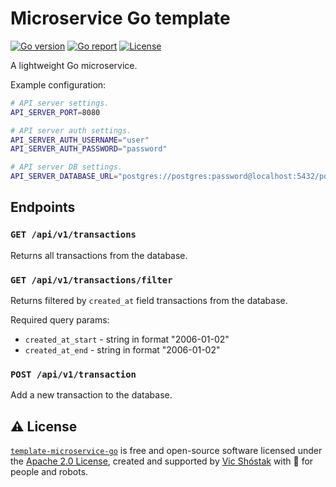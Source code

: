 # Microservice Go template

[![Go version][go_version_img]][go_dev_url]
[![Go report][go_report_img]][go_report_url]
[![License][repo_license_img]][repo_license_url]

A lightweight Go microservice.

Example configuration:

```bash
# API server settings.
API_SERVER_PORT=8080

# API server auth settings.
API_SERVER_AUTH_USERNAME="user"
API_SERVER_AUTH_PASSWORD="password"

# API server DB settings.
API_SERVER_DATABASE_URL="postgres://postgres:password@localhost:5432/postgres"
```

## Endpoints

### `GET /api/v1/transactions`

Returns all transactions from the database.

### `GET /api/v1/transactions/filter`

Returns filtered by `created_at` field transactions from the database.

Required query params:

- `created_at_start` - string in format "2006-01-02"
- `created_at_end` - string in format "2006-01-02"

### `POST /api/v1/transaction`

Add a new transaction to the database.

## ⚠️ License

[`template-microservice-go`][repo_url] is free and open-source software licensed
under the [Apache 2.0 License][repo_license_url], created and supported by
[Vic Shóstak][author_url] with 🩵 for people and robots.

<!-- Go links -->

[go_report_url]: https://goreportcard.com/report/github.com/koddr/template-microservice-go
[go_dev_url]: https://pkg.go.dev/github.com/koddr/template-microservice-go
[go_version_img]: https://img.shields.io/badge/Go-1.24+-00ADD8?style=for-the-badge&logo=go
[go_report_img]: https://img.shields.io/badge/Go_report-A+-success?style=for-the-badge&logo=none

<!-- Repository links -->

[repo_url]: https://github.com/koddr/template-microservice-go
[repo_license_url]: https://github.com/koddr/template-microservice-go/blob/main/LICENSE
[repo_license_img]: https://img.shields.io/badge/license-Apache_2.0-red?style=for-the-badge&logo=none

<!-- Author links -->

[author_url]: https://github.com/koddr
